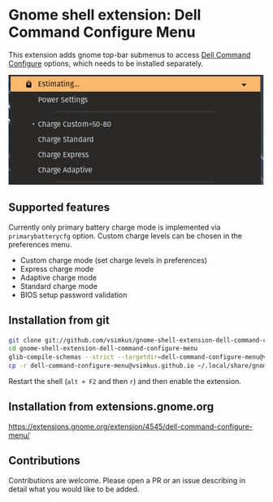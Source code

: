 # Gnome shell extension: Dell Command Configure Menu

This extension adds gnome top-bar submenus to access [Dell Command Configure](https://www.dell.com/support/kbdoc/en-uk/000178000/dell-command-configure) options, which needs to be installed separately.

![Charge options](./img/charge-options.png)

## Supported features

Currently only primary battery charge mode is implemented via `primarybatterycfg` option. Custom charge levels can be chosen in the preferences menu.

* Custom charge mode (set charge levels in preferences)
* Express charge mode
* Adaptive charge mode
* Standard charge mode
* BIOS setup password validation

## Installation from git

```sh
git clone git://github.com/vsimkus/gnome-shell-extension-dell-command-configure-menu.git
cd gnome-shell-extension-dell-command-configure-menu
glib-compile-schemas --strict --targetdir=dell-command-configure-menu@vsimkus.github.io/schemas/ dell-command-configure-menu@vsimkus.github.io/schemas
cp -r dell-command-configure-menu@vsimkus.github.io ~/.local/share/gnome-shell/extensions
```

Restart the shell (`alt + F2` and then `r`) and then enable the extension.

## Installation from extensions.gnome.org

<https://extensions.gnome.org/extension/4545/dell-command-configure-menu/>

## Contributions

Contributions are welcome. Please open a PR or an issue describing in detail what you would like to be added.
